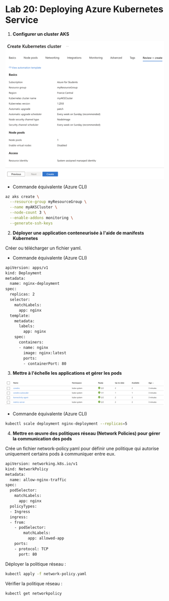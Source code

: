 # Lab 20: Deploying Azure Kubernetes Service

1. **Configurer un cluster AKS**

![1.png](1.png)

- Commande équivalente (Azure CLI)

```bash
az aks create \
  --resource-group myResourceGroup \
  --name myAKSCluster \
  --node-count 3 \
  --enable-addons monitoring \
  --generate-ssh-keys
```

2. **Déployer une application conteneurisée à l'aide de manifests Kubernetes**

Créer ou télécharger un fichier yaml.

- Commande équivalente (Azure CLI)

```bash
apiVersion: apps/v1
kind: Deployment
metadata:
  name: nginx-deployment
spec:
  replicas: 2
  selector:
    matchLabels:
      app: nginx
  template:
    metadata:
      labels:
        app: nginx
    spec:
      containers:
      - name: nginx
        image: nginx:latest
        ports:
        - containerPort: 80
```

3. **Mettre à l'échelle les applications et gérer les pods**

![2.png](2.png)

- Commande équivalente (Azure CLI)

```bash
kubectl scale deployment nginx-deployment --replicas=5
```

4. **Mettre en œuvre des politiques réseau (Network Policies) pour gérer la communication des pods**

Crée un fichier network-policy.yaml pour définir une politique qui autorise uniquement certains pods à communiquer entre eux.

```bash
apiVersion: networking.k8s.io/v1
kind: NetworkPolicy
metadata:
  name: allow-nginx-traffic
spec:
  podSelector:
    matchLabels:
      app: nginx
  policyTypes:
  - Ingress
  ingress:
  - from:
    - podSelector:
        matchLabels:
          app: allowed-app
    ports:
    - protocol: TCP
      port: 80
```

Déployer la politique réseau :
```bash
kubectl apply -f network-policy.yaml
```

Vérifier la politique réseau :
```bash
kubectl get networkpolicy
```